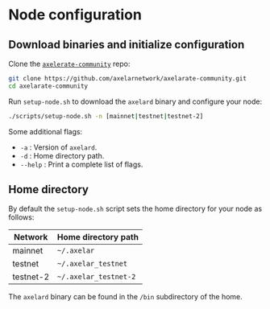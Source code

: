 # Node configuration

## Download binaries and initialize configuration

Clone the [`axelerate-community`](https://github.com/axelarnetwork/axelarate-community) repo:

```bash
git clone https://github.com/axelarnetwork/axelarate-community.git
cd axelarate-community
```

Run `setup-node.sh` to download the `axelard` binary and configure your node:

```bash
./scripts/setup-node.sh -n [mainnet|testnet|testnet-2]
```

Some additional flags:

- `-a` : Version of `axelard`.
- `-d` : Home directory path.
- `--help` : Print a complete list of flags.

## Home directory

By default the `setup-node.sh` script sets the home directory for your node as follows:

| Network   | Home directory path   |
| --------- | --------------------- |
| mainnet   | `~/.axelar`           |
| testnet   | `~/.axelar_testnet`   |
| testnet-2 | `~/.axelar_testnet-2` |

The `axelard` binary can be found in the `/bin` subdirectory of the home.

